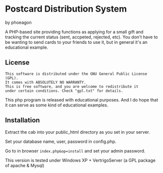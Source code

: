 Postcard Distribution System
================================================

by phoeagon

A PHP-based site providing functions as applying for a small gift and tracking the current status (sent, accpeted, rejected, etc). You don't have to be wanting to send cards to your friends to use it, but in general it's an educational example.

## License
	This software is distributed under the GNU General Public License (GPL). 
	It comes with ABSOLUTELY NO WARRANTY.
	This is free software, and you are welcome to redistribute it
	under certain conditions. Check "gpl.txt" for details.

This php program is released with educational purposes. And I do hope that it can serve as some kind of educational examples.

## Installation

Extract the cab into your public_html directory as you set in your server.

Set your database name, user, password in config.php.

Go to in browser `index.php&op=install` and set your admin password.

This version is tested under Windows XP + VertrigoServer (a GPL package of apache & Mysql)

